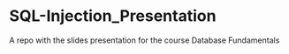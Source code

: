 # SQL-Injection_Presentation
A repo with the slides presentation for the course Database Fundamentals
